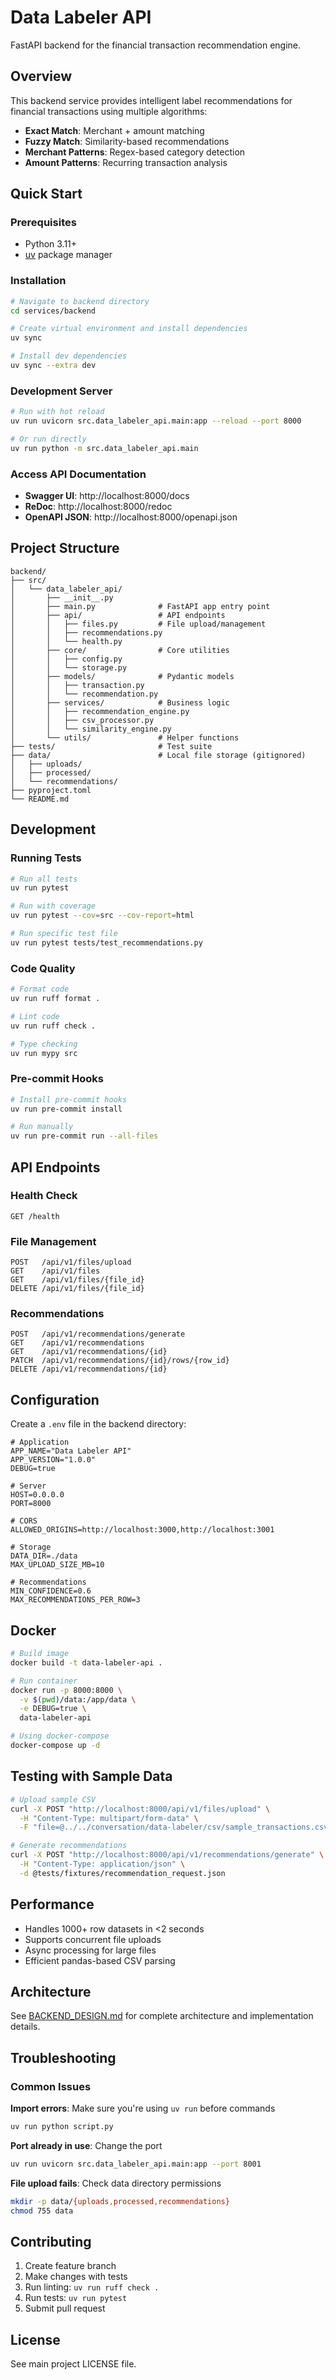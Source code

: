 # Data Labeler API

FastAPI backend for the financial transaction recommendation engine.

## Overview

This backend service provides intelligent label recommendations for financial transactions using multiple algorithms:
- **Exact Match**: Merchant + amount matching
- **Fuzzy Match**: Similarity-based recommendations
- **Merchant Patterns**: Regex-based category detection
- **Amount Patterns**: Recurring transaction analysis

## Quick Start

### Prerequisites
- Python 3.11+
- [uv](https://github.com/astral-sh/uv) package manager

### Installation

```bash
# Navigate to backend directory
cd services/backend

# Create virtual environment and install dependencies
uv sync

# Install dev dependencies
uv sync --extra dev
```

### Development Server

```bash
# Run with hot reload
uv run uvicorn src.data_labeler_api.main:app --reload --port 8000

# Or run directly
uv run python -m src.data_labeler_api.main
```

### Access API Documentation

- **Swagger UI**: http://localhost:8000/docs
- **ReDoc**: http://localhost:8000/redoc
- **OpenAPI JSON**: http://localhost:8000/openapi.json

## Project Structure

```
backend/
├── src/
│   └── data_labeler_api/
│       ├── __init__.py
│       ├── main.py              # FastAPI app entry point
│       ├── api/                 # API endpoints
│       │   ├── files.py         # File upload/management
│       │   ├── recommendations.py
│       │   └── health.py
│       ├── core/                # Core utilities
│       │   ├── config.py
│       │   └── storage.py
│       ├── models/              # Pydantic models
│       │   ├── transaction.py
│       │   └── recommendation.py
│       ├── services/            # Business logic
│       │   ├── recommendation_engine.py
│       │   ├── csv_processor.py
│       │   └── similarity_engine.py
│       └── utils/               # Helper functions
├── tests/                       # Test suite
├── data/                        # Local file storage (gitignored)
│   ├── uploads/
│   ├── processed/
│   └── recommendations/
├── pyproject.toml
└── README.md
```

## Development

### Running Tests

```bash
# Run all tests
uv run pytest

# Run with coverage
uv run pytest --cov=src --cov-report=html

# Run specific test file
uv run pytest tests/test_recommendations.py
```

### Code Quality

```bash
# Format code
uv run ruff format .

# Lint code
uv run ruff check .

# Type checking
uv run mypy src
```

### Pre-commit Hooks

```bash
# Install pre-commit hooks
uv run pre-commit install

# Run manually
uv run pre-commit run --all-files
```

## API Endpoints

### Health Check
```http
GET /health
```

### File Management
```http
POST   /api/v1/files/upload
GET    /api/v1/files
GET    /api/v1/files/{file_id}
DELETE /api/v1/files/{file_id}
```

### Recommendations
```http
POST   /api/v1/recommendations/generate
GET    /api/v1/recommendations
GET    /api/v1/recommendations/{id}
PATCH  /api/v1/recommendations/{id}/rows/{row_id}
DELETE /api/v1/recommendations/{id}
```

## Configuration

Create a `.env` file in the backend directory:

```env
# Application
APP_NAME="Data Labeler API"
APP_VERSION="1.0.0"
DEBUG=true

# Server
HOST=0.0.0.0
PORT=8000

# CORS
ALLOWED_ORIGINS=http://localhost:3000,http://localhost:3001

# Storage
DATA_DIR=./data
MAX_UPLOAD_SIZE_MB=10

# Recommendations
MIN_CONFIDENCE=0.6
MAX_RECOMMENDATIONS_PER_ROW=3
```

## Docker

```bash
# Build image
docker build -t data-labeler-api .

# Run container
docker run -p 8000:8000 \
  -v $(pwd)/data:/app/data \
  -e DEBUG=true \
  data-labeler-api

# Using docker-compose
docker-compose up -d
```

## Testing with Sample Data

```bash
# Upload sample CSV
curl -X POST "http://localhost:8000/api/v1/files/upload" \
  -H "Content-Type: multipart/form-data" \
  -F "file=@../../conversation/data-labeler/csv/sample_transactions.csv"

# Generate recommendations
curl -X POST "http://localhost:8000/api/v1/recommendations/generate" \
  -H "Content-Type: application/json" \
  -d @tests/fixtures/recommendation_request.json
```

## Performance

- Handles 1000+ row datasets in <2 seconds
- Supports concurrent file uploads
- Async processing for large files
- Efficient pandas-based CSV parsing

## Architecture

See [BACKEND_DESIGN.md](../../BACKEND_DESIGN.md) for complete architecture and implementation details.

## Troubleshooting

### Common Issues

**Import errors**: Make sure you're using `uv run` before commands
```bash
uv run python script.py
```

**Port already in use**: Change the port
```bash
uv run uvicorn src.data_labeler_api.main:app --port 8001
```

**File upload fails**: Check data directory permissions
```bash
mkdir -p data/{uploads,processed,recommendations}
chmod 755 data
```

## Contributing

1. Create feature branch
2. Make changes with tests
3. Run linting: `uv run ruff check .`
4. Run tests: `uv run pytest`
5. Submit pull request

## License

See main project LICENSE file.
